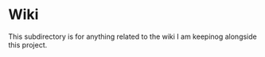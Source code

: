 # Wiki

This subdirectory is for anything related to the wiki I am keepinog alongside this project.

